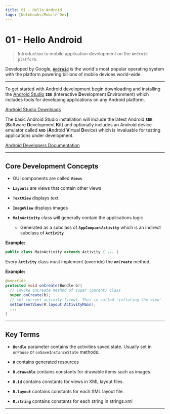```yaml
---
title: 01 - Hello Android
tags: [Notebooks/Mobile Dev]
---
```


# 01 - Hello Android

> Introduction to mobile application development on the `Android platform`.

Developed by Google, [**`Android`**](https://en.wikipedia.org/wiki/Android_(operating_system)) is the world's most popular operating system with the platform powering billions of mobile devices world-wide.

----

To get started with Android development begin downloading and installing the [Android Studio](https://developer.android.com/studio/) **`IDE`** (**I**nteractive **D**evelopment **E**nvironment) which includes tools for developing applications on any Android platform. 

[Android Studio Downloads](https://developer.android.com/studio/#downloads)

The basic Android Studio installation will include the latest Android **`SDK`** (**S**oftware **D**evelopment **K**it) and optionally includes an Android device emulator called **`AVD`** (**A**ndroid **V**irtual **D**evice) which is invaluable for testing applications under development.

[Android Developers Documentation](https://developer.android.com/guide/)

----

## Core Development Concepts

* GUI components are called **`Views`**

* **`Layouts`** are views that contain other views

* **`TextView`** displays text

* **`ImageView`** displays images

* **`MainActivity`** class will generally contain the applications logic
  * Generated as a subclass of **`AppCompactActivity`** which is an indirect subclass of **`Activity`**
  
**Example:**
  
```java
public class MainActivity extends Activity { ... }
```

Every **`Activity`** class must implement (override) the **`onCreate`** method.

**Example:**

```java
@override
protected void onCreate(Bundle b){
  // invoke onCreate method of super (parent) class
  super.onCreate(b);
  // set current activity (view). This is called 'inflating the view'
  setContentView(R.layout.ActivityMain);
  ...
}
```

----

## Key Terms

* **`Bundle`** parameter contains the activities saved state. Usually set in `onPause` or `onSaveInstanceState` methods.

* **`R`** contains generated resources

* **`R.drawable`** contains constants for drawable items such as images.

* **`R.id`** contains constants for views in XML layout files.

* **`R.layout`** contains constants for each XML layout file.

* **`R.string`** contains constants for each string in strings.xml

----

<br />
<br />
